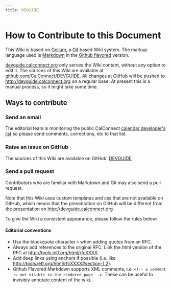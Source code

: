 ```yaml
---
title: DEVGUIDE
---
```


# How to Contribute to this Document

This Wiki is based on [Gollum](https://github.com/gollum/gollum), a [Git](http://git-scm.com/) based Wiki system. The markup language used is [Markdown](http://daringfireball.net/projects/markdown/syntax) in the [Github flavored](https://help.github.com/articles/github-flavored-markdown/) version.

[devguide.calconnect.org](http://devguide.calconnect.org) only serves the Wiki content, without any option to edit it. The sources of this Wiki are available at [github.com/CalConnect/DEVGUIDE](https://github.com/CalConnect/DEVGUIDE). All changes at GitHub will be pushed to http://devguide.calconnect.org on a regular base. At present this is a manual process, so it might take some time.

## Ways to contribute

### Send an email

The editorial team is monitoring the public CalConnect [calendar developer's list](http://lists.calconnect.org/mailman/listinfo/caldeveloper-l) so please send comments, corrections, etc to that list.

### Raise an issue on GitHub

The sources of this Wiki are available on GitHub. [DEVGUIDE](https://github.com/CalConnect/DEVGUIDE/issues) 

### Send a pull request

Contributors who are familiar with Markdown and Git may also send a pull request.

Note that this Wiki uses custom templates and css that are not available on GitHub, which means that the presentation on GitHub will be different from the presentation on http://devguide.calconnect.org

To give the Wiki a consistent appearance, please follow the rules below:

#### Editorial conventions

* Use the blockquote character `>` when adding quotes from an RFC.
* Always add references to the original RFC. Link the html version of the RFC at http://tools.ietf.org/html/rfcXXXX.
* Add deep links using anchors if possible (i.e. like http://tools.ietf.org/html/rfcXXXX#section-1.2).
* Github Flavored Markdown supports XML comments, i.e. `<!-- a comment is not visible in the rendered page -->`. These can be useful to invisibly annotate content of the wiki.

